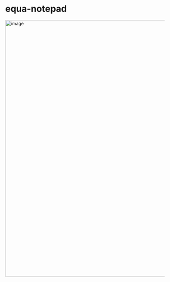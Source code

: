 # equa-notepad

<img width="1460" height="811" alt="image" src="https://github.com/user-attachments/assets/d372f988-e82b-4bad-9785-1f10a18651a7" />
